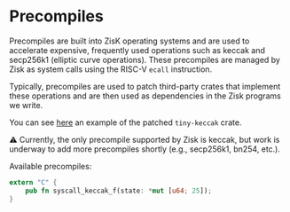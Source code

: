 # Precompiles

Precompiles are built into ZisK operating systems and are used to accelerate expensive, frequently used operations such as keccak and secp256k1 (elliptic curve operations). These precompiles are managed by Zisk as system calls using the RISC-V `ecall` instruction.

Typically, precompiles are used to patch third-party crates that implement these operations and are then used as dependencies in the Zisk programs we write.

You can see [here](https://github.com/0xPolygonHermez/zisk-patch-tiny-keccak/tree/zisk) an example of the patched `tiny-keccak` crate.

⚠️ Currently, the only precompile supported by Zisk is keccak, but work is underway to add more precompiles shortly (e.g., secp256k1, bn254, etc.).

Available precompiles:

```rust
extern "C" {
    pub fn syscall_keccak_f(state: *mut [u64; 25]);
}
```